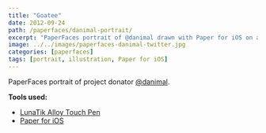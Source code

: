 ```yaml
---
title: "Goatee"
date: 2012-09-24
path: /paperfaces/danimal-portrait/
excerpt: "PaperFaces portrait of @danimal drawn with Paper for iOS on an iPad."
image: ../../images/paperfaces-danimal-twitter.jpg
categories: [paperfaces]
tags: [portrait, illustration, Paper for iOS]
---
```


PaperFaces portrait of project donator [@danimal](https://twitter.com/danimal).

**Tools used:**

- [LunaTik Alloy Touch Pen](https://www.amazon.com/gp/product/B00821TR7G/ref=as_li_ss_tl?ie=UTF8&tag=mademist-20&linkCode=as2&camp=1789&creative=390957&creativeASIN=B00821TR7G)
- [Paper for iOS](https://paper.bywetransfer.com/)
